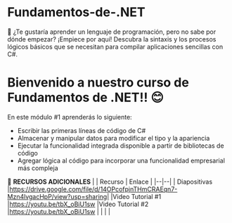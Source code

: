# Fundamentos-de-.NET
👀 ¿Te gustaría aprender un lenguaje de programación, pero no sabe por dónde empezar? ¡Empiece por aquí! Descubra la sintaxis y los procesos lógicos básicos que se necesitan para compilar aplicaciones sencillas con C#. 
# Bienvenido a nuestro curso de Fundamentos de .NET‼ 😊

En este módulo #1 aprenderás lo siguiente:

-   Escribir las primeras líneas de código de C#
-   Almacenar y manipular datos para modificar el tipo y la apariencia
-   Ejecutar la funcionalidad integrada disponible a partir de bibliotecas de código
-   Agregar lógica al código para incorporar una funcionalidad empresarial más compleja


👀  **RECURSOS ADICIONALES**
|
| Recurso | Enlace |
|--|--|
| Diapositivas |https://drive.google.com/file/d/14OPcofpjnTHmCRAEqn7-Mzn4lvgacHpP/view?usp=sharing|
|Video Tutorial #1  |https://youtu.be/tbX_oBiU1sw
|Video Tutorial #2 |https://youtu.be/tbX_oBiU1sw |
|  |  |




